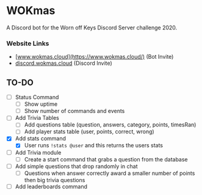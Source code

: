 # WOKmas
A Discord bot for the Worn off Keys Discord Server challenge 2020.

### Website Links
* [www.wokmas.cloud](https://www.wokmas.cloud/) (Bot Invite)
* [discord.wokmas.cloud](https://discord.wokmas.cloud/) (Discord Invite)

## TO-DO
- [ ] Status Command
   - [ ] Show uptime
   - [ ] Show number of commands and events
- [ ] Add Trivia Tables
   - [ ] Add questions table (question, answers, category, points, timesRan)
   - [ ] Add player stats table (user, points, correct, wrong)
- [x] Add stats command
   - [x] User runs `!stats @user` and this returns the users stats
- [ ] Add Trivia module
   - [ ] Create a start command that grabs a question from the database
- [ ] Add simple questions that drop randomly in chat
   - [ ] Questions when answer correctly award a smaller number of points then big trivia questions
- [ ] Add leaderboards command
